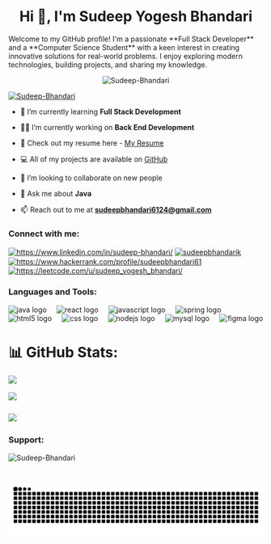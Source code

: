 <h1 align="center">Hi 👋, I'm Sudeep Yogesh Bhandari</h1>
Welcome to my GitHub profile! I'm a passionate **Full Stack Developer** and a **Computer Science Student** with a keen interest in creating innovative solutions for real-world problems. I enjoy exploring modern technologies, building projects, and sharing my knowledge.  


<p align="center"> <img src="https://komarev.com/ghpvc/?username=Sudeep-Bhandari&label=Profile%20views&color=0e75b6&style=flat" alt="Sudeep-Bhandari" /> </p>

<p align="left"> <a href="https://github.com/ryo-ma/github-profile-trophy"><img src="https://github-profile-trophy.vercel.app/?username=Sudeep-Bhandari" alt="Sudeep-Bhandari" /></a> </p>

- 🌱 I’m currently learning **Full Stack Development**

- 👨‍💻 I’m currently working on **Back End Development**

- 📑 Check out my resume here - [My Resume]((https://drive.google.com/file/d/1sKK-rnYY0qHKS3aLnuaD4VVKZjJJX_a7/view?usp=sharing))

- 💻 All of my projects are available on [GitHub](https://github.com/Sudeep-Bhandari)

- 👯 I’m looking to collaborate on new people

- 💬 Ask me about **Java**

- 📫 Reach out to me at **sudeepbhandari6124@gmail.com**


<h3 align="left">Connect with me:</h3>
<p align="left">
<a href="https://linkedin.com/in/https://www.linkedin.com/in/sudeep-bhandari/" target="blank"><img align="center" src="https://raw.githubusercontent.com/rahuldkjain/github-profile-readme-generator/master/src/images/icons/Social/linked-in-alt.svg" alt="https://www.linkedin.com/in/sudeep-bhandari/" height="30" width="40" /></a>
<a href="https://www.instagram.com/sudeepbhandarik" target="blank"><img align="center" src="https://raw.githubusercontent.com/rahuldkjain/github-profile-readme-generator/master/src/images/icons/Social/instagram.svg" alt="sudeepbhandarik" height="30" width="40" /></a>
<a href="https://www.hackerrank.com/https://www.hackerrank.com/profile/sudeepbhandari61" target="blank"><img align="center" src="https://raw.githubusercontent.com/rahuldkjain/github-profile-readme-generator/master/src/images/icons/Social/hackerrank.svg" alt="https://www.hackerrank.com/profile/sudeepbhandari61" height="30" width="40" /></a>
<a href="https://www.leetcode.com/https://leetcode.com/u/sudeep_yogesh_bhandari/" target="blank"><img align="center" src="https://raw.githubusercontent.com/rahuldkjain/github-profile-readme-generator/master/src/images/icons/Social/leet-code.svg" alt="https://leetcode.com/u/sudeep_yogesh_bhandari/" height="30" width="40" /></a>
</p>

<h3 align="left">Languages and Tools:</h3>
<div align="left">
  <img src="https://cdn.jsdelivr.net/gh/devicons/devicon/icons/java/java-original.svg" height="30" alt="java logo"  />
  <img width="12" />
  <img src="https://cdn.jsdelivr.net/gh/devicons/devicon/icons/react/react-original.svg" height="30" alt="react logo"  />
  <img width="12" />
  <img src="https://cdn.jsdelivr.net/gh/devicons/devicon/icons/javascript/javascript-original.svg" height="30" alt="javascript logo"  />
  <img width="12" />
  <img src="https://cdn.jsdelivr.net/gh/devicons/devicon/icons/spring/spring-original.svg" height="30" alt="spring logo"  />
  <img width="12" />
  <img src="https://cdn.jsdelivr.net/gh/devicons/devicon/icons/html5/html5-original.svg" height="30" alt="html5 logo"  />
  <img width="12" />
  <img src="https://cdn.jsdelivr.net/gh/devicons/devicon/icons/css3/css3-original.svg" height="30" alt="css logo"  />
  <img width="12" />
  <img src="https://cdn.jsdelivr.net/gh/devicons/devicon/icons/nodejs/nodejs-original.svg" height="30" alt="nodejs logo"  />
  <img width="12" />
  <img src="https://cdn.jsdelivr.net/gh/devicons/devicon/icons/mysql/mysql-original.svg" height="30" alt="mysql logo"  />
  <img width="12" />
  <img src="https://cdn.jsdelivr.net/gh/devicons/devicon/icons/figma/figma-original.svg" height="30" alt="figma logo"  />
</div>

# 📊 GitHub Stats:

![](https://github-readme-stats.vercel.app/api?username=Sudeep-Bhandari&theme=dark&hide_border=false&include_all_commits=false&count_private=false)<br/>

![](https://github-readme-streak-stats.herokuapp.com/?user=Sudeep-Bhandari&theme=dark&hide_border=false)<br/>

###


![](https://github-readme-stats.vercel.app/api/top-langs/?username=Sudeep-Bhandari&theme=dark&hide_border=false&include_all_commits=false&count_private=false&layout=compact)

<h3 align="left">Support:</h3>
<p><a href="https://www.buymeacoffee.com/Sudeep-Bhandari"> <img align="left" src="https://cdn.buymeacoffee.com/buttons/v2/default-yellow.png" height="50" width="210" alt="Sudeep-Bhandari" /></a></p><br><br>

###
<img src="https://raw.githubusercontent.com/Sudeep-Bhandari/Sudeep-Bhandari/output/snake.svg" alt="Snake animation" />




